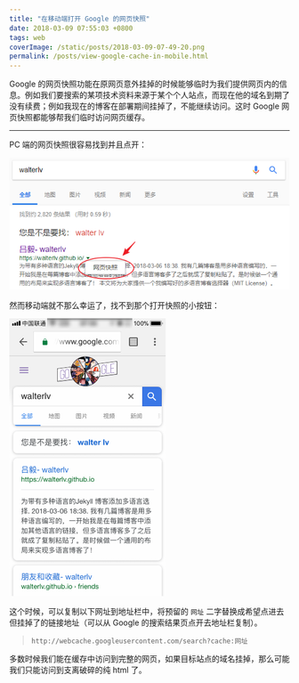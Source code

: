 ```yaml
---
title: "在移动端打开 Google 的网页快照"
date: 2018-03-09 07:55:03 +0800
tags: web
coverImage: /static/posts/2018-03-09-07-49-20.png
permalink: /posts/view-google-cache-in-mobile.html
---
```


Google 的网页快照功能在原网页意外挂掉的时候能够临时为我们提供网页内的信息。例如我们要搜索的某项技术资料来源于某个个人站点，而现在他的域名到期了没有续费；例如我现在的博客在部署期间挂掉了，不能继续访问。这时 Google 网页快照都能够帮我们临时访问网页缓存。

---


PC 端的网页快照很容易找到并且点开：

![网页快照](/static/posts/2018-03-09-07-49-20.png)

然而移动端就不那么幸运了，找不到那个打开快照的小按钮：

![移动端没有网页快照](/static/posts/2018-03-09-07-52-46.png)

这个时候，可以复制以下网址到地址栏中，将预留的 `网址` 二字替换成希望点进去但挂掉了的链接地址（可以从 Google 的搜索结果页点开去地址栏复制）。

> ```
> http://webcache.googleusercontent.com/search?cache:网址
> ```

多数时候我们能在缓存中访问到完整的网页，如果目标站点的域名挂掉，那么可能我们只能访问到支离破碎的纯 html 了。


